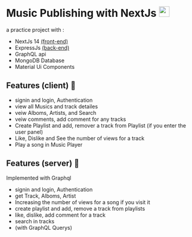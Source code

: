 # Music Publishing with NextJs <img width="28px" src="https://bestofjs.org/logos/nextjs.dark.svg" />

a practice project with :
- NextJs 14 <a href="https://github.com/alim1381/musiq">(front-end)</a>
- ExpressJs <a href="https://github.com/alim1381/musiq-server">(back-end)</a>
- GraphQL api
- MongoDB Database
- Material Ui Components

## Features (client) 🚀
- signin and login, Authentication
- view all Musics and track detailes
- veiw Alboms, Artists, and Search
- veiw comments, add comment for any tracks
- Create Playlist and add, remover a track from Playlist (if you enter the user panel)
- Like, Dislike and See the number of views for a track
- Play a song in Music Player
  
## Features (server) 🚀
Implemented with Graphql
- signin and login, Authentication
- get Track, Alboms, Artist
- Increasing the number of views for a song if you visit it
- create playlist and add, remove a track from playlists
- like, dislike, add comment for a track
- search in tracks
- (with GraphQL Querys)
